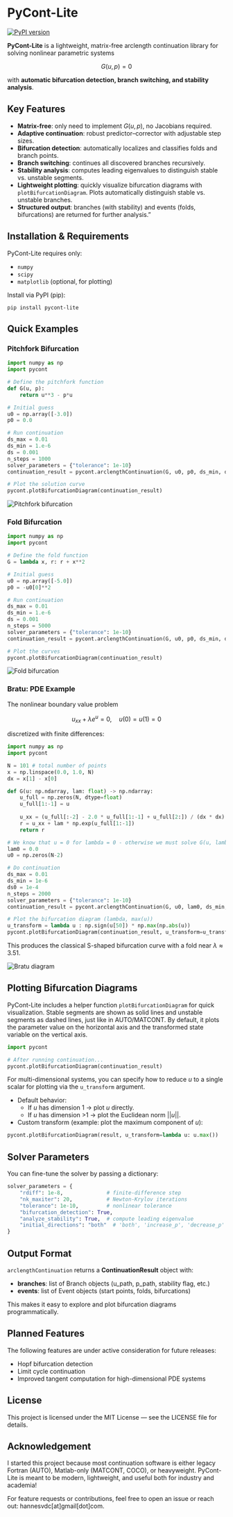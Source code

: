 # PyCont-Lite

[![PyPI version](https://badge.fury.io/py/pycont-lite.svg)](https://badge.fury.io/py/pycont-lite)

**PyCont-Lite** is a lightweight, matrix-free arclength continuation library for solving nonlinear parametric systems

$$
G(u, p) = 0
$$

with **automatic bifurcation detection, branch switching, and stability analysis**. 

## Key Features
- **Matrix-free**: only need to implement $G(u, p)$, no Jacobians required.  
- **Adaptive continuation**: robust predictor–corrector with adjustable step sizes.  
- **Bifurcation detection**: automatically localizes and classifies folds and branch points.  
- **Branch switching**: continues all discovered branches recursively.  
- **Stability analysis**: computes leading eigenvalues to distinguish stable vs. unstable segments.  
- **Lightweight plotting**: quickly visualize bifurcation diagrams with `plotBifurcationDiagram`. Plots automatically distinguish stable vs. unstable branches.
- **Structured output**: branches (with stability) and events (folds, bifurcations) are returned for further analysis.”

## Installation & Requirements
PyCont-Lite requires only:
- `numpy`
- `scipy`
- `matplotlib` (optional, for plotting)

Install via PyPI (pip):
```
pip install pycont-lite
```

## Quick Examples

### Pitchfork Bifurcation

```python
import numpy as np
import pycont

# Define the pitchfork function
def G(u, p):
    return u**3 - p*u

# Initial guess
u0 = np.array([-3.0])
p0 = 0.0

# Run continuation
ds_max = 0.01
ds_min = 1.e-6
ds = 0.001
n_steps = 1000
solver_parameters = {"tolerance": 1e-10}
continuation_result = pycont.arclengthContinuation(G, u0, p0, ds_min, ds_max, ds, n_steps, solver_parameters=solver_parameters)

# Plot the solution curve
pycont.plotBifurcationDiagram(continuation_result)
```

![Pitchfork bifurcation](https://raw.githubusercontent.com/yourname/pycont-lite/main/docs/images/Pitchfork.png)

### Fold Bifurcation

```python
import numpy as np
import pycont

# Define the fold function
G = lambda x, r: r + x**2

# Initial guess
u0 = np.array([-5.0])
p0 = -u0[0]**2

# Run continuation
ds_max = 0.01
ds_min = 1.e-6
ds = 0.001
n_steps = 5000
solver_parameters = {"tolerance": 1e-10}
continuation_result = pycont.arclengthContinuation(G, u0, p0, ds_min, ds_max, ds, n_steps, solver_parameters=solver_parameters)

# Plot the curves
pycont.plotBifurcationDiagram(continuation_result)
```

![Fold bifurcation](https://raw.githubusercontent.com/yourname/pycont-lite/main/docs/images/Fold.png)

### Bratu: PDE Example

The nonlinear boundary value problem

$$
u_{xx} + \lambda e^u = 0, \quad u(0)=u(1)=0
$$

discretized with finite differences:

```python
import numpy as np
import pycont

N = 101 # total number of points
x = np.linspace(0.0, 1.0, N)
dx = x[1] - x[0]

def G(u: np.ndarray, lam: float) -> np.ndarray:
    u_full = np.zeros(N, dtype=float)
    u_full[1:-1] = u
    
    u_xx = (u_full[:-2] - 2.0 * u_full[1:-1] + u_full[2:]) / (dx * dx)
    r = u_xx + lam * np.exp(u_full[1:-1])
    return r

# We know that u = 0 for lambda = 0 - otherwise we must solve G(u, lambda0) = 0.
lam0 = 0.0
u0 = np.zeros(N-2)

# Do continuation
ds_max = 0.01
ds_min = 1e-6
ds0 = 1e-4
n_steps = 2000
solver_parameters = {"tolerance": 1e-10}
continuation_result = pycont.arclengthContinuation(G, u0, lam0, ds_min, ds_max, ds0, n_steps, solver_parameters=solver_parameters)

# Plot the bifurcation diagram (lambda, max(u))
u_transform = lambda u : np.sign(u[50]) * np.max(np.abs(u))
pycont.plotBifurcationDiagram(continuation_result, u_transform=u_transform, p_label=r'$\lambda$', u_label=r'$\text{sign}(u) ||u||_{\infty}$')
```

This produces the classical S-shaped bifurcation curve with a fold near $\lambda \approx 3.51$.

![Bratu diagram](https://raw.githubusercontent.com/yourname/pycont-lite/main/docs/images/Bratu.png)

## Plotting Bifurcation Diagrams

PyCont-Lite includes a helper function `plotBifurcationDiagram` for quick visualization. Stable segments are shown as solid lines and unstable segments as dashed lines, just like in AUTO/MATCONT.
By default, it plots the parameter value on the horizontal axis and the transformed state variable on the vertical axis.

```python
import pycont

# After running continuation...
pycont.plotBifurcationDiagram(continuation_result)
```

For multi-dimensional systems, you can specify how to reduce $u$ to a single scalar for plotting via the `u_transform` argument.
 - Default behavior:
	- If $u$ has dimension 1 → plot $u$ directly.
	- If $u$ has dimension >1 → plot the Euclidean norm $||u||$.
 - Custom transform (example: plot the maximum component of $u$):
```python
pycont.plotBifurcationDiagram(result, u_transform=lambda u: u.max())
```

## Solver Parameters

You can fine-tune the solver by passing a dictionary:
```python
solver_parameters = {
    "rdiff": 1e-8,              # finite-difference step
    "nk_maxiter": 20,           # Newton-Krylov iterations
    "tolerance": 1e-10,         # nonlinear tolerance
    "bifurcation_detection": True,
    "analyze_stability": True,  # compute leading eigenvalue
    "initial_directions": "both"  # 'both', 'increase_p', 'decrease_p'
}
```

## Output Format

```arclengthContinuation``` returns a **ContinuationResult** object with:
 - **branches**: list of Branch objects (u_path, p_path, stability flag, etc.)
 - **events**: list of Event objects (start points, folds, bifurcations)

This makes it easy to explore and plot bifurcation diagrams programmatically.

## Planned Features
The following features are under active consideration for future releases:
- Hopf bifurcation detection
- Limit cycle continuation
- Improved tangent computation for high-dimensional PDE systems

## License

This project is licensed under the MIT License — see the LICENSE file for details.

## Acknowledgement

I started this project because most continuation software is either legacy Fortran (AUTO), Matlab-only (MATCONT, COCO), or heavyweight.
PyCont-Lite is meant to be modern, lightweight, and useful both for industry and academia!

For feature requests or contributions, feel free to open an issue or reach out: hannesvdc[at]gmail[dot]com.